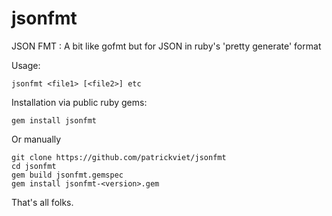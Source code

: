 # jsonfmt
JSON FMT : A bit like gofmt but for JSON in ruby's 'pretty generate' format

Usage:
```
jsonfmt <file1> [<file2>] etc
```

Installation via public ruby gems:
```
gem install jsonfmt
```

Or manually
```
git clone https://github.com/patrickviet/jsonfmt
cd jsonfmt
gem build jsonfmt.gemspec
gem install jsonfmt-<version>.gem
```

That's all folks.

